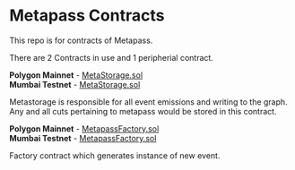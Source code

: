 # Metapass Contracts

This repo is for contracts of Metapass.

There are 2 Contracts in use and 1 peripherial contract.

**Polygon Mainnet** - [MetaStorage.sol](https://polygonscan.com/address/0xEA24e80e4B7A22C2226F9730465Ca07Bc6d5Ab81)<br>
**Mumbai Testnet** - [MetaStorage.sol](https://mumbai.polygonscan.com/address/0x971173863a52552D25aFC726984bAb3E01F7019B)

Metastorage is responsible for all event emissions and writing to the graph. Any and all cuts pertaining to metapass would be stored in this contract.

**Polygon Mainnet** - [MetapassFactory.sol](https://polygonscan.com/address/0x67fE09699ba3Ec1eBBE9D33FdC98856eB1d27d7F)<br>
**Mumbai Testnet** - [MetapassFactory.sol](https://mumbai.polygonscan.com/address/0x33dB244e8Ccbc1f9dc9291A1B929475c7c85361e)

Factory contract which generates instance of new event.
